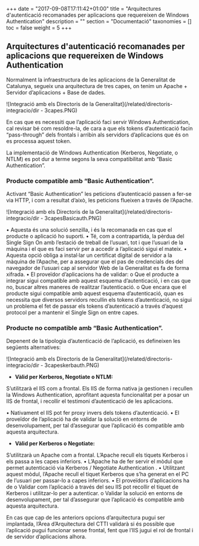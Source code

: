 +++
date        = "2017-09-08T17:11:42+01:00"
title       = "Arquitectures d'autenticació recomanades per aplicacions que requereixen de Windows Authentication"
description = ""
section     = "Documentació"
taxonomies  = []
toc 		= false
weight 		= 5
+++


## Arquitectures d'autenticació recomanades per aplicacions que requereixen de Windows Authentication

Normalment la infraestructura de les aplicacions de la Generalitat de Catalunya, segueix una arquitectura de tres capes, on tenim un Apache + Servidor d’aplicacions + Base de dades.

![Integració amb els Directoris de la Generalitat](/related/directoris-integracio/dir - 3capes.PNG)

En cas que es necessiti que l’aplicació faci servir Windows Authentication, cal revisar bé com resoldre-la, de cara a que els tokens d’autenticació facin “pass-through” dels frontals i arribin als servidors d’aplicacions que és on es processa aquest token.
 
La implementació de Windows Authentication (Kerberos, Negotiate, o NTLM) es pot dur a terme segons la seva compatibilitat amb “Basic Authentication”.

### Producte compatible amb “Basic Authentication”.

Activant “Basic Authentication” les peticions d’autenticació passen a fer-se via HTTP, i com a resultat d’això, les peticions flueixen a través de l’Apache.

![Integració amb els Directoris de la Generalitat](/related/directoris-integracio/dir - 3capesBasicauth.PNG)

•	Aquesta és una solució senzilla, i és la recomanada en cas que el producte o aplicació ho suporti. 
•	Té, com a contrapartida, la pèrdua del Single Sign On amb l’estació de treball de l’usuari, tot i que l’usuari de la màquina i el que es faci servir per a accedir a l’aplicació sigui el mateix.
•	Aquesta opció obliga a instal·lar un certificat digital de servidor a la màquina de l’Apache, per a assegurar que el pas de credencials des del navegador de l’usuari cap al servidor Web de la Generalitat es fa de forma xifrada.
•	El proveïdor d’aplicacions ha de validar:
o	Que el producte a integrar sigui compatible amb aquest esquema d’autenticació, i en cas que no, buscar altres maneres de realitzar l’autenticació.
o	Que encara que el producte sigui compatible amb aquest esquema d’autenticació, quan es necessita que diversos servidors recullin els tokens d’autenticació, no sigui un problema el fet de passar els tokens d’autenticació a través d’aquest protocol per a mantenir el Single Sign on entre capes.


### Producte no compatible amb “Basic Authentication”.
 
Depenent de la tipologia d’autenticació de l’aplicació, es defineixen les següents alternatives: 


![Integració amb els Directoris de la Generalitat](/related/directoris-integracio/dir - 3capeskerbauth.PNG)


- **Vàlid per Kerberos, Negotiate o NTLM:**

S’utilitzarà el  IIS com a frontal. Els IIS de forma nativa ja gestionen i recullen la Windows Authentication, aprofitant aquesta funcionalitat per a posar un IIS de frontal, i recollir el testimoni d’autenticació de les aplicacions.

•	Nativament el IIS pot fer proxy invers dels tokens d’autenticació.
•	El proveïdor de l’aplicació ha de validar la solució en entorns de desenvolupament, per tal d’assegurar que l’aplicació és compatible amb aquesta arquitectura.


- **Vàlid per Kerberos o Negotiate:**

S’utilitzarà un Apache com a frontal. L’Apache recull els tiquets Kerberos i els passa a les capes inferiors.
•	L’Apache ha de fer servir el mòdul que permet autenticació via Kerberos / Negotiate Authentication .
•	Utilitzant aquest mòdul, l’Apache recull el tiquet Kerberos que s’ha generat en el PC de l’usuari per passar-lo a capes inferiors.
•	El proveïdors d’aplicacions ha de 
	o	Validar com l’aplicació a través del seu IIS pot recollir el tiquet de Kerberos i utilitzar-lo per a autenticar. 
	o	Validar la solució en entorns de desenvolupament, per tal d’assegurar que l’aplicació és compatible amb aquesta arquitectura.

En cas que cap de les anteriors opcions d’arquitectura pugui ser implantada, l’Àrea d’Arquitectura del CTTI validarà si és possible que l’aplicació pugui funcionar sense frontal, fent que l’IIS jugui el rol de frontal i de servidor d’aplicacions alhora.
